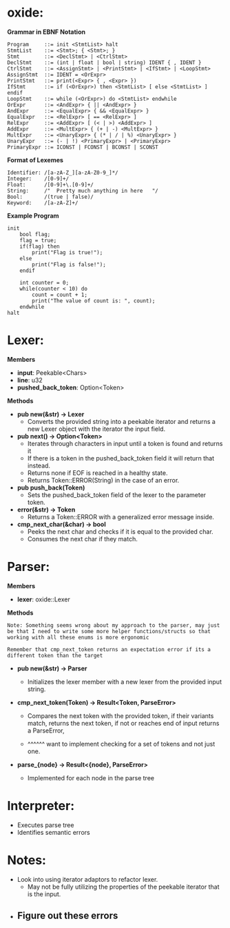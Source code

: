 # oxide: 

**Grammar in EBNF Notation**
```
Program     ::= init <StmtList> halt
StmtList    ::= <Stmt>; { <Stmt>; }
Stmt        ::= <DeclStmt> | <CtrlStmt>
DeclStmt    ::= (int | float | bool | string) IDENT { , IDENT }
CtrlStmt    ::= <AssignStmt> | <PrintStmt> | <IfStmt> | <LoopStmt>
AssignStmt  ::= IDENT = <OrExpr>
PrintStmt   ::= print(<Expr> { , <Expr> })
IfStmt      ::= if (<OrExpr>) then <StmtList> [ else <StmtList> ] endif
LoopStmt    ::= while (<OrExpr>) do <StmtList> endwhile
OrExpr      ::= <AndExpr> { || <AndExpr> }
AndExpr     ::= <EqualExpr> { && <EqualExpr> }
EqualExpr   ::= <RelExpr> [ == <RelExpr> ]
RelExpr     ::= <AddExpr> [ (< | >) <AddExpr> ]
AddExpr     ::= <MultExpr> { (+ | -) <MultExpr> }
MultExpr    ::= <UnaryExpr> { (* | / | %) <UnaryExpr> }
UnaryExpr   ::= (- | !) <PrimaryExpr> | <PrimaryExpr>
PrimaryExpr ::= ICONST | FCONST | BCONST | SCONST 
```

**Format of Lexemes**
```
Identifier: /[a-zA-Z_][a-zA-Z0-9_]*/
Integer:    /[0-9]+/
Float:      /[0-9]+\.[0-9]+/
String:     /"  Pretty much anything in here   "/
Bool:       /(true | false)/
Keyword:    /[a-zA-Z]+/
```

**Example Program**
```
init 
    bool flag;
    flag = true;
    if(flag) then
        print("Flag is true!");
    else
        print("Flag is false!");
    endif

    int counter = 0;
    while(counter < 10) do
        count = count + 1;
        print("The value of count is: ", count);
    endwhile
halt
```

# Lexer:

**Members**
- **input**: Peekable\<Chars>
- **line**: u32
- **pushed_back_token**: Option\<Token>

**Methods**
- **pub new(&str) -> Lexer**
    - Converts the provided string into a peekable iterator and returns a new Lexer object with the iterator the input field.
- **pub next() -> Option\<Token>**
    - Iterates through characters in input until a token is found and returns it
    - If there is a token in the pushed_back_token field it will return that instead.
    - Returns none if EOF is reached in a healthy state.
    - Returns Token::ERROR(String) in the case of an error.
- **pub push_back(Token)**
    - Sets the pushed_back_token field of the lexer to the parameter token.
- **error(&str) -> Token**
    - Returns a Token::ERROR with a generalized error message inside.
- **cmp_next_char(&char) -> bool**
    - Peeks the next char and checks if it is equal to the provided char.
    - Consumes the next char if they match.

# Parser:

**Members**
- **lexer**: oxide::Lexer

**Methods**

    Note: Something seems wrong about my approach to the parser, may just be that I need to write some more helper functions/structs so that working with all these enums is more ergonomic

    Remember that cmp_next_token returns an expectation error if its a different token than the target

- **pub new(&str) -> Parser**
    - Initializes the lexer member with a new lexer from the provided input string.
- **cmp_next_token(Token) -> Result\<Token, ParseError>**
    - Compares the next token with the provided token, if their variants match, returns the next token, if not or reaches end of input returns a ParseError, 

    - ^^^^^^ want to implement checking for a set of tokens and not just one.

- **parse_{node} -> Result\<{node}, ParseError>**
    - Implemented for each node in the parse tree

# Interpreter:
- Executes parse tree
- Identifies semantic errors 

# Notes:
- Look into using iterator adaptors to refactor lexer.
    - May not be fully utilizing the properties of the peekable iterator that is the input.
- Figure out these errors
    - 